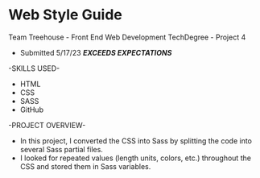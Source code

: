 # Web Style Guide

Team Treehouse - Front End Web Development TechDegree - Project 4
  - Submitted 5/17/23 ***EXCEEDS EXPECTATIONS***

-SKILLS USED-
* HTML
* CSS
* SASS
* GitHub

-PROJECT OVERVIEW-
* In this project, I converted the CSS into Sass by splitting the code into several Sass partial files. 
* I looked for repeated values (length units, colors, etc.) throughout the CSS and stored them in Sass variables.
